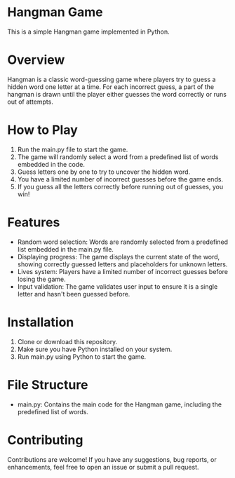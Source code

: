 # Hangman Game
This is a simple Hangman game implemented in Python.

# Overview
Hangman is a classic word-guessing game where players try to guess a hidden word one letter at a time. For each incorrect guess, a part of the hangman is drawn until the player either guesses the word correctly or runs out of attempts.

# How to Play
1. Run the main.py file to start the game.
2. The game will randomly select a word from a predefined list of words embedded in the code.
3. Guess letters one by one to try to uncover the hidden word.
4. You have a limited number of incorrect guesses before the game ends.
5. If you guess all the letters correctly before running out of guesses, you win!
# Features
* Random word selection: Words are randomly selected from a predefined list embedded in the main.py file.
* Displaying progress: The game displays the current state of the word, showing correctly guessed letters and placeholders for unknown letters.
* Lives system: Players have a limited number of incorrect guesses before losing the game.
* Input validation: The game validates user input to ensure it is a single letter and hasn't been guessed before.
# Installation
1. Clone or download this repository.
2. Make sure you have Python installed on your system.
3. Run main.py using Python to start the game.
# File Structure
* main.py: Contains the main code for the Hangman game, including the predefined list of words.
# Contributing
Contributions are welcome! If you have any suggestions, bug reports, or enhancements, feel free to open an issue or submit a pull request.

